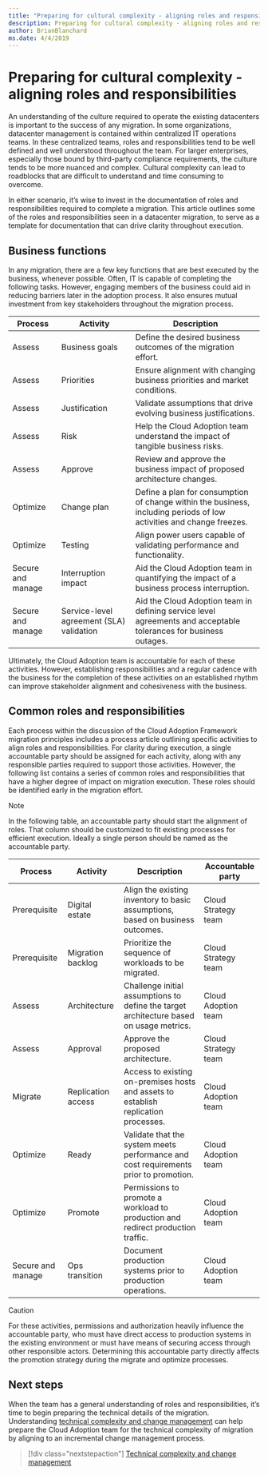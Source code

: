 ```yaml
---
title: "Preparing for cultural complexity - aligning roles and responsibilities"
description: Preparing for cultural complexity - aligning roles and responsibilities
author: BrianBlanchard
ms.date: 4/4/2019
---
```


# Preparing for cultural complexity - aligning roles and responsibilities

An understanding of the culture required to operate the existing datacenters is important to the success of any migration. In some organizations, datacenter management is contained within centralized IT operations teams. In these centralized teams, roles and responsibilities tend to be well defined and well understood throughout the team. For larger enterprises, especially those bound by third-party compliance requirements, the culture tends to be more nuanced and complex. Cultural complexity can lead to roadblocks that are difficult to understand and time consuming to overcome.

In either scenario, it’s wise to invest in the documentation of roles and responsibilities required to complete a migration. This article outlines some of the roles and responsibilities seen in a datacenter migration, to serve as a template for documentation that can drive clarity throughout execution.

## Business functions

In any migration, there are a few key functions that are best executed by the business, whenever possible. Often, IT is capable of completing the following tasks. However, engaging members of the business could aid in reducing barriers later in the adoption process. It also ensures mutual investment from key stakeholders throughout the migration process.

|Process  |Activity  |Description  |
|---------|---------|---------|
| Assess | Business goals | Define the desired business outcomes of the migration effort. |
| Assess | Priorities | Ensure alignment with changing business priorities and market conditions. |
| Assess | Justification | Validate assumptions that drive evolving business justifications. |
| Assess | Risk | Help the Cloud Adoption team understand the impact of tangible business risks. |
| Assess | Approve | Review and approve the business impact of proposed architecture changes. |
| Optimize | Change plan | Define a plan for consumption of change within the business, including periods of low activities and change freezes. |
| Optimize | Testing | Align power users capable of validating performance and functionality. |
| Secure and manage | Interruption impact | Aid the Cloud Adoption team in quantifying the impact of a business process interruption. |
| Secure and manage | Service-level agreement (SLA) validation | Aid the Cloud Adoption team in defining service level agreements and acceptable tolerances for business outages. |

Ultimately, the Cloud Adoption team is accountable for each of these activities. However, establishing responsibilities and a regular cadence with the business for the completion of these activities on an established rhythm can improve stakeholder alignment and cohesiveness with the business.

## Common roles and responsibilities

Each process within the discussion of the Cloud Adoption Framework migration principles includes a process article outlining specific activities to align roles and responsibilities. For clarity during execution, a single accountable party should be assigned for each activity, along with any responsible parties required to support those activities. However, the following list contains a series of common roles and responsibilities that have a higher degree of impact on migration execution. These roles should be identified early in the migration effort.

> [!NOTE]
> In the following table, an accountable party should start the alignment of roles. That column should be customized to fit existing processes for efficient execution. Ideally a single person should be named as the accountable party.

|Process  |Activity  |Description  |Accountable party  |
|---------|---------|---------|---------|
| Prerequisite | Digital estate | Align the existing inventory to basic assumptions, based on business outcomes. | Cloud Strategy team |
| Prerequisite | Migration backlog | Prioritize the sequence of workloads to be migrated. | Cloud Strategy team |
| Assess | Architecture | Challenge initial assumptions to define the target architecture based on usage metrics. | Cloud Adoption team |
| Assess | Approval | Approve the proposed architecture. | Cloud Strategy team |
| Migrate | Replication access | Access to existing on-premises hosts and assets to establish replication processes. | Cloud Adoption team |
| Optimize | Ready | Validate that the system meets performance and cost requirements prior to promotion. | Cloud Adoption team |
| Optimize | Promote | Permissions to promote a workload to production and redirect production traffic. | Cloud Adoption team |
| Secure and manage | Ops transition | Document production systems prior to production operations. | Cloud Adoption team |

> [!CAUTION]
> For these activities, permissions and authorization heavily influence the accountable party, who must have direct access to production systems in the existing environment or must have means of securing access through other responsible actors. Determining this accountable party directly affects the promotion strategy during the migrate and optimize processes.

## Next steps

When the team has a general understanding of roles and responsibilities, it’s time to begin preparing the technical details of the migration. Understanding [technical complexity and change management](./technical-complexity.md) can help prepare the Cloud Adoption team for the technical complexity of migration by aligning to an incremental change management process.

> [!div class="nextstepaction"]
> [Technical complexity and change management](./technical-complexity.md)